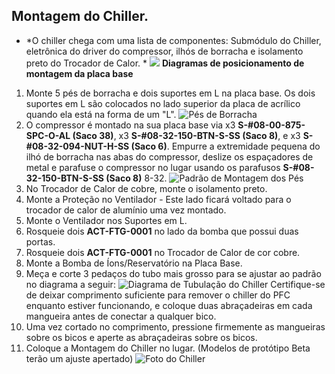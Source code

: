 ## Montagem do Chiller.
 * *O chiller chega com uma lista de componentes: Submódulo do Chiller, eletrônica do driver do compressor, ilhós de borracha e isolamento preto do Trocador de Calor. *
 ![](Photos/Chiller_Assembly/chiller_4.jpg)
 **Diagramas de posicionamento de montagem da placa base**
 1. Monte 5 pés de borracha e dois suportes em L na placa base. Os dois suportes em L são colocados no lado superior da placa de acrílico quando ela está na forma de um "L".
 ![Pés de Borracha](Photos/Chiller_Assembly/plate_1.jpg)
 2. O compressor é montado na sua placa base via x3 **S-#08-00-875-SPC-O-AL (Saco 38)**, x3 **S-#08-32-150-BTN-S-SS (Saco 8)**, e x3 **S-#08-32-094-NUT-H-SS (Saco 6)**. Empurre a extremidade pequena do ilhó de borracha nas abas do compressor, deslize os espaçadores de metal e parafuse o compressor no lugar usando os parafusos **S-#08-32-150-BTN-S-SS (Saco 8)** 8-32. ![Padrão de Montagem dos Pés](Photos/Chiller_Assembly/grommets_on_plate.jpg)
 3. No Trocador de Calor de cobre, monte o isolamento preto.
 4. Monte a Proteção no Ventilador - Este lado ficará voltado para o trocador de calor de alumínio uma vez montado.
 5. Monte o Ventilador nos Suportes em L.
 6. Rosqueie dois **ACT-FTG-0001** no lado da bomba que possui duas portas.
 7. Rosqueie dois **ACT-FTG-0001** no Trocador de Calor de cor cobre.
 8. Monte a Bomba de Íons/Reservatório na Placa Base.
 9. Meça e corte 3 pedaços do tubo mais grosso para se ajustar ao padrão no diagrama a seguir: ![Diagrama de Tubulação do Chiller](Photos/Chiller_Assembly/chiller_tubing_diagram.png)
 Certifique-se de deixar comprimento suficiente para remover o chiller do PFC enquanto estiver funcionando, e coloque duas abraçadeiras em cada mangueira antes de conectar a qualquer bico.
 10. Uma vez cortado no comprimento, pressione firmemente as mangueiras sobre os bicos e aperte as abraçadeiras sobre os bicos.
 11. Coloque a Montagem do Chiller no lugar. (Modelos de protótipo Beta terão um ajuste apertado) ![Foto do Chiller](Photos/Chiller_Assembly/chiller_3.jpg)